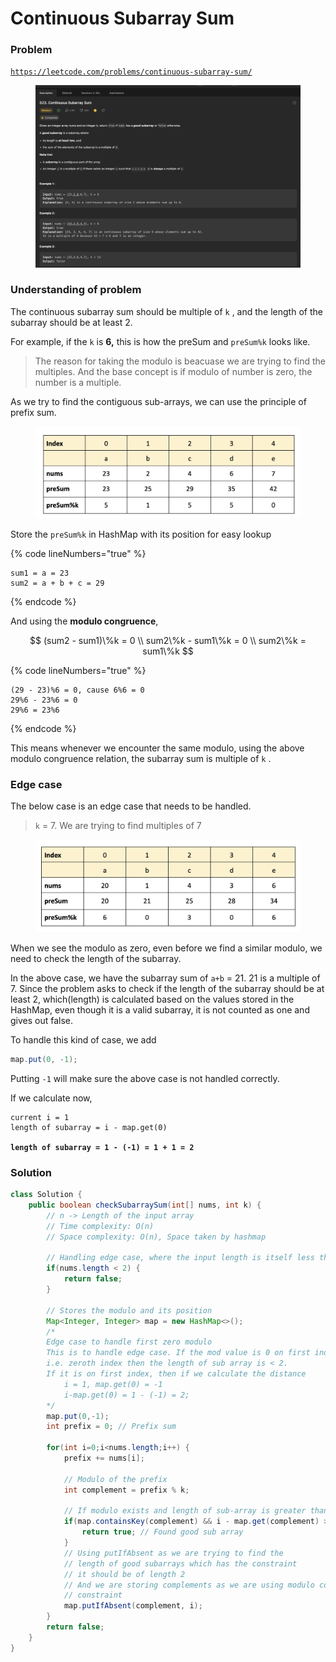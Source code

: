 # Continuous Subarray Sum

### Problem

[`https://leetcode.com/problems/continuous-subarray-sum/`](https://leetcode.com/problems/continuous-subarray-sum/)

<figure><img src="../../.gitbook/assets/image (10).png" alt=""><figcaption></figcaption></figure>

### Understanding of problem

The continuous subarray sum should be multiple of `k` , and the length of the subarray should be at least 2.

For example, if the `k` is **6,** this is how the preSum and `preSum%k` looks like.&#x20;

> The reason for taking the modulo is beacuase we are trying to find the multiples. And the base concept is if modulo of number is zero, the number is a multiple.&#x20;

As we try to find the contiguous sub-arrays, we can use the principle of prefix sum.

<figure><img src="../../.gitbook/assets/image (15).png" alt=""><figcaption></figcaption></figure>

Store the `preSum%k` in HashMap with its position for easy lookup

{% code lineNumbers="true" %}
```
sum1 = a = 23
sum2 = a + b + c = 29
```
{% endcode %}

And using the **modulo congruence**,&#x20;

$$
(sum2 - sum1)\%k = 0 \\ sum2\%k - sum1\%k = 0 \\ sum2\%k = sum1\%k
$$

{% code lineNumbers="true" %}
```
(29 - 23)%6 = 0, cause 6%6 = 0
29%6 - 23%6 = 0
29%6 = 23%6
```
{% endcode %}

This means whenever we encounter the same modulo, using the above modulo congruence relation, the subarray sum is multiple of `k` .

### Edge case

The below case is an edge case that needs to be handled.

> `k` = 7. We are trying to find multiples of 7

<figure><img src="../../.gitbook/assets/image (63).png" alt=""><figcaption></figcaption></figure>

When we see the modulo as zero, even before we find a similar modulo, we need to check the length of the subarray.

In the above case, we have the subarray sum of `a+b` = 21. 21 is a multiple of 7. Since the problem asks to check if the length of the subarray should be at least 2, which(length) is calculated based on the values stored in the HashMap, even though it is a valid subarray, it is not counted as one and gives out false.

To handle this kind of case, we add

```java
map.put(0, -1);
```

Putting `-1` will make sure the above case is not handled correctly.&#x20;

If we calculate now,&#x20;

<pre><code>current i = 1
length of subarray = i - map.get(0) 

<strong>length of subarray = 1 - (-1) = 1 + 1 = 2
</strong></code></pre>

### Solution

```java
class Solution {
    public boolean checkSubarraySum(int[] nums, int k) {
        // n -> Length of the input array
        // Time complexity: O(n)
        // Space complexity: O(n), Space taken by hashmap
        
        // Handling edge case, where the input length is itself less than 2
        if(nums.length < 2) {
            return false;
        }

        // Stores the modulo and its position
        Map<Integer, Integer> map = new HashMap<>();
        /*
        Edge case to handle first zero modulo 
        This is to handle edge case. If the mod value is 0 on first index
        i.e. zeroth index then the length of sub array is < 2.
        If it is on first index, then if we calculate the distance
            i = 1, map.get(0) = -1
            i-map.get(0) = 1 - (-1) = 2;
        */
        map.put(0,-1);
        int prefix = 0; // Prefix sum

        for(int i=0;i<nums.length;i++) {
            prefix += nums[i];

            // Modulo of the prefix
            int complement = prefix % k;

            // If modulo exists and length of sub-array is greater than or equal to 2
            if(map.containsKey(complement) && i - map.get(complement) >= 2) {
                return true; // Found good sub array
            } 
            // Using putIfAbsent as we are trying to find the 
            // length of good subarrays which has the constraint
            // it should be of length 2
            // And we are storing complements as we are using modulo congruence 
            // constraint
            map.putIfAbsent(complement, i);
        }
        return false;
    }
}
```
